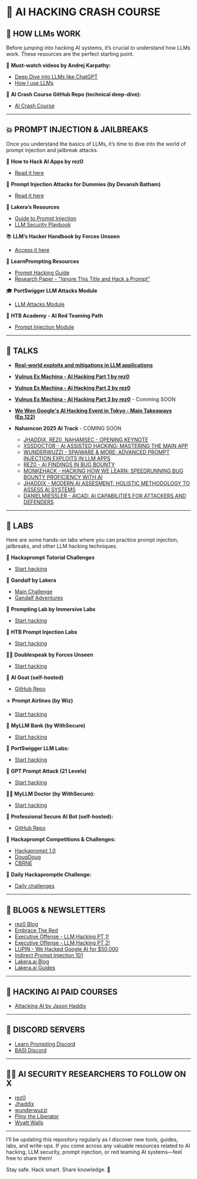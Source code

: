 
# 🧠 AI HACKING CRASH COURSE

## 🚀 HOW LLMs WORK

Before jumping into hacking AI systems, it’s crucial to understand how LLMs work. These resources are the perfect starting point.

🎥 **Must-watch videos by Andrej Karpathy:**
- [Deep Dive into LLMs like ChatGPT](https://www.youtube.com/watch?v=7xTGNNLPyMI)
- [How I use LLMs](https://www.youtube.com/watch?v=EWvNQjAaOHw)

📘 **AI Crash Course GitHub Repo (technical deep-dive):**
- [AI Crash Course](https://github.com/henrythe9th/ai-crash-course)

---

## 💥 PROMPT INJECTION & JAILBREAKS

Once you understand the basics of LLMs, it’s time to dive into the world of prompt injection and jailbreak attacks.

📄 **How to Hack AI Apps by rez0**
- [Read it here](https://josephthacker.com/hacking/2025/02/25/how-to-hack-ai-apps.html)

🧠 **Prompt Injection Attacks for Dummies (by Devansh Batham)**
- [Read it here](https://devanshbatham.hashnode.dev/prompt-injection-attacks-for-dummies)

🧩 **Lakera’s Resources**
- [Guide to Prompt Injection](https://www.lakera.ai/blog/guide-to-prompt-injection)
- [LLM Security Playbook](https://www.lakera.ai/ai-security-guides/llm-security-playbook)

📚 **LLM’s Hacker Handbook by Forces Unseen**
- [Access it here](https://doublespeak.chat/#/handbook)

📘 **LearnPrompting Resources**
- [Prompt Hacking Guide](https://learnprompting.org/docs/prompt_hacking/introduction)
- [Research Paper - "Ignore This Title and Hack a Prompt"](https://arxiv.org/pdf/2311.16119)

🎓 **PortSwigger LLM Attacks Module**
- [LLM Attacks Module](https://portswigger.net/web-security/llm-attacks)

🧪 **HTB Academy - AI Red Teaming Path**
- [Prompt Injection Module](https://academy.hackthebox.com/module/details/297)

---

## 🎤 TALKS

- [**Real-world exploits and mitigations in LLM applications**](https://www.youtube.com/watch?v=qyTSOSDEC5M&t=1s)

- [**Vulnus Ex Machina - AI Hacking Part 1 by rez0**](https://www.youtube.com/watch?v=_0tOgk8Xbiw)

- [**Vulnus Ex Machina - AI Hacking Part 2 by rez0**](https://www.youtube.com/watch?v=krEzRUG8eWo&t=2s)

- [**Vulnus Ex Machina - AI Hacking Part 3 by rez0**]() - Comming SOON

- [**We Won Google's AI Hacking Event in Tokyo - Main Takeaways (Ep.122)**](https://www.youtube.com/watch?v=T0N-H6B9r5g&t=1s)

- **Nahamcon 2025 AI Track** - COMING SOON
    - [JHADDIX, REZ0, NAHAMSEC - OPENING KEYNOTE]()
    - [XSSDOCTOR - AI ASSISTED HACKING: MASTERING THE MAIN APP]()
    - [WUNDERWUZZI - SPAIWARE & MORE: ADVANCED PROMPT INJECTION EXPLOITS IN LLM APPS]()
    - [REZ0 - AI FINDINGS IN BUG BOUNTY]()
    - [MONKEHACK - HACKING HOW WE LEARN: SPEEDRUNNING BUG BOUNTY PROFICIENCY WITH AI]()
    - [JHADDIX - MODERN AI ASSESMENT: HOLISTIC METHODOLOGY TO ASSESS AI SYSTEMS]()
    - [DANIELMIESSLER - AICAD: AI CAPABILITIES FOR ATTACKERS AND DEFENDERS]()

---

## 🧪 LABS

Here are some hands-on labs where you can practice prompt injection, jailbreaks, and other LLM hacking techniques.

🧠 **Hackaprompt Tutorial Challenges**
- [Start hacking](https://www.hackaprompt.com/tutorial_competition)

🧙 **Gandalf by Lakera**
- [Main Challenge](https://gandalf.lakera.ai/baseline)
- [Gandalf Adventures](https://gandalf.lakera.ai/adventure-1)

🔐 **Prompting Lab by Immersive Labs**
- [Start hacking](https://prompting.ai.immersivelabs.com/)

🧪 **HTB Prompt Injection Labs**
- [Start hacking](https://academy.hackthebox.com/module/details/297)

🧞‍♂️ **Doublespeak by Forces Unseen**
- [Start hacking](https://doublespeak.chat/#/)

🐐 **AI Goat (self-hosted)**
- [GitHub Repo](https://github.com/dhammon/ai-goat)

✈️ **Prompt Airlines (by Wiz)**
- [Start hacking](https://promptairlines.com/)

🏦 **MyLLM Bank (by WithSecure)**
- [Start hacking](https://myllmbank.com/)

🧠 **PortSwigger LLM Labs:**
- [Start hacking](https://portswigger.net/web-security/llm-attacks)

🧩 **GPT Prompt Attack (21 Levels)**
- [Start hacking](https://gpa.43z.one/)

🧑‍⚕️ **MyLLM Doctor (by WithSecure):**
- [Start hacking](https://myllmdoc.com/)

🤖 **Professional Secure AI Bot (self-hosted):**
- [GitHub Repo](https://github.com/NSIDE-ATTACK-LOGIC/Professional-Secure-AI-Bot)

🏁 **Hackaprompt Competitions & Challenges:**
- [Hackaprompt 1.0](https://www.hackaprompt.com/hackaprompt_1.0_competition)
- [DougDoug](https://www.hackaprompt.com/dougdoug)
- [CBRNE](https://www.hackaprompt.com/cbrne)

🧠 **Daily Hackapromptle Challenge:**
- [Daily challenges](https://www.hackaprompt.com/hackapromptle)

---

## 📰 BLOGS & NEWSLETTERS

- [rez0 Blog](https://josephthacker.com/)
- [Embrace The Red](https://embracethered.com/blog/)
- [Executive Offense - LLM Hacking PT 1!](https://executiveoffense.beehiiv.com/p/executive-offense-issue-10-start-hacking-llms)
- [Executive Offense - LLM Hacking PT 2!](https://executiveoffense.beehiiv.com/p/executive-offense-llm-hacking-pt-2)
- [LUPIN - We Hacked Google AI for $50,000](https://www.landh.tech/blog/20240304-google-hack-50000/)
- [Indirect Prompt Injection 101](https://x.com/lefthanddraft/status/1920546798893998402)
- [Lakera.ai Blog](https://www.lakera.ai/blog)
- [Lakera.ai Guides](https://www.lakera.ai/ai-security-guides)
---

## 💸 HACKING AI PAID COURSES

- [Attacking AI by Jason Haddix](https://www.arcanum-sec.com/training/attacking-ai)

---

## 💬 DISCORD SERVERS

- [Learn Prompting Discord](https://discord.gg/xHYbueWV)
- [BASI Discord](https://discord.gg/basi)

---

## 👨‍🔬 AI SECURITY RESEARCHERS TO FOLLOW ON X

- [rez0](https://x.com/rez0__)
- [Jhaddix](https://x.com/Jhaddix)
- [wunderwuzzi](https://x.com/wunderwuzzi23)
- [Pliny the Liberator](https://x.com/elder_plinius)
- [Wyatt Walls](https://x.com/lefthanddraft)

---

I’ll be updating this repository regularly as I discover new tools, guides, labs, and write-ups.
If you come across any valuable resources related to AI hacking, LLM security, prompt injection, or red teaming AI systems—feel free to share them!

Stay safe. Hack smart. Share knowledge. 🔐
